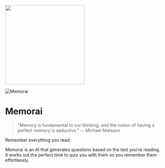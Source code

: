 
 <img src="https://github.com/humanloop/memorai/raw/master/extension/icon-512.png" width="256" >

![Memorai](https://github.com/humanloop/memorai/raw/master/extension/icon-512.png)

# Memorai

> "Memory is fundamental to our thinking, and the notion of having a perfect memory is seductive." -- Michael Nielsson


Remember everything you read. 

Memorai is an AI that generates questions based on the text you're reading. It works out the perfect time to quiz you with them so you remember them effortlessly.

